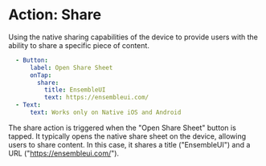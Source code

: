 # Action: Share

Using the native sharing capabilities of the device to provide users with the ability to share a specific piece of content.

```yaml
  - Button:
      label: Open Share Sheet
      onTap:
        share:
          title: EnsembleUI
          text: https://ensembleui.com/
  - Text:
      text: Works only on Native iOS and Android
```
The share action is triggered when the "Open Share Sheet" button is tapped. It typically opens the native share sheet on the device, allowing users to share content. In this case, it shares a title ("EnsembleUI") and a URL ("https://ensembleui.com/").
